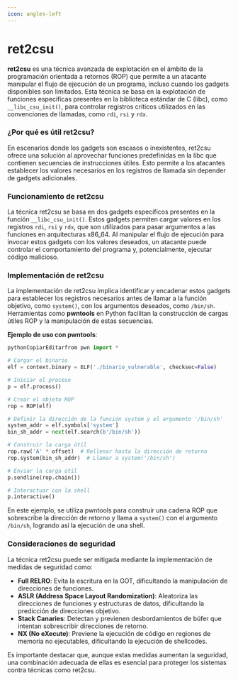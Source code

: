 ```yaml
---
icon: angles-left
---
```


# ret2csu

**ret2csu** es una técnica avanzada de explotación en el ámbito de la programación orientada a retornos (ROP) que permite a un atacante manipular el flujo de ejecución de un programa, incluso cuando los gadgets disponibles son limitados. Esta técnica se basa en la explotación de funciones específicas presentes en la biblioteca estándar de C (libc), como `__libc_csu_init()`, para controlar registros críticos utilizados en las convenciones de llamadas, como `rdi`, `rsi` y `rdx`.

### ¿Por qué es útil ret2csu?

En escenarios donde los gadgets son escasos o inexistentes, ret2csu ofrece una solución al aprovechar funciones predefinidas en la libc que contienen secuencias de instrucciones útiles. Esto permite a los atacantes establecer los valores necesarios en los registros de llamada sin depender de gadgets adicionales.

### Funcionamiento de ret2csu

La técnica ret2csu se basa en dos gadgets específicos presentes en la función `__libc_csu_init()`. Estos gadgets permiten cargar valores en los registros `rdi`, `rsi` y `rdx`, que son utilizados para pasar argumentos a las funciones en arquitecturas x86\_64. Al manipular el flujo de ejecución para invocar estos gadgets con los valores deseados, un atacante puede controlar el comportamiento del programa y, potencialmente, ejecutar código malicioso.

### Implementación de ret2csu

La implementación de ret2csu implica identificar y encadenar estos gadgets para establecer los registros necesarios antes de llamar a la función objetivo, como `system()`, con los argumentos deseados, como `/bin/sh`. Herramientas como **pwntools** en Python facilitan la construcción de cargas útiles ROP y la manipulación de estas secuencias.

**Ejemplo de uso con pwntools**:

```python
pythonCopiarEditarfrom pwn import *

# Cargar el binario
elf = context.binary = ELF('./binario_vulnerable', checksec=False)

# Iniciar el proceso
p = elf.process()

# Crear el objeto ROP
rop = ROP(elf)

# Definir la dirección de la función system y el argumento '/bin/sh'
system_addr = elf.symbols['system']
bin_sh_addr = next(elf.search(b'/bin/sh'))

# Construir la carga útil
rop.raw('A' * offset)  # Rellenar hasta la dirección de retorno
rop.system(bin_sh_addr)  # Llamar a system('/bin/sh')

# Enviar la carga útil
p.sendline(rop.chain())

# Interactuar con la shell
p.interactive()
```

En este ejemplo, se utiliza pwntools para construir una cadena ROP que sobrescribe la dirección de retorno y llama a `system()` con el argumento `/bin/sh`, logrando así la ejecución de una shell.

### Consideraciones de seguridad

La técnica ret2csu puede ser mitigada mediante la implementación de medidas de seguridad como:

* **Full RELRO**: Evita la escritura en la GOT, dificultando la manipulación de direcciones de funciones.
* **ASLR (Address Space Layout Randomization)**: Aleatoriza las direcciones de funciones y estructuras de datos, dificultando la predicción de direcciones objetivo.
* **Stack Canaries**: Detectan y previenen desbordamientos de búfer que intentan sobrescribir direcciones de retorno.
* **NX (No eXecute)**: Previene la ejecución de código en regiones de memoria no ejecutables, dificultando la ejecución de shellcodes.

Es importante destacar que, aunque estas medidas aumentan la seguridad, una combinación adecuada de ellas es esencial para proteger los sistemas contra técnicas como ret2csu.
